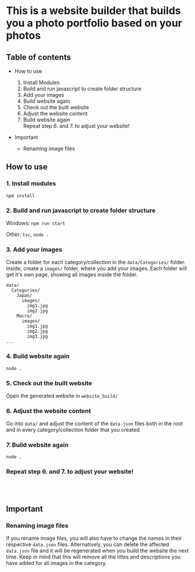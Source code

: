 # This is a website builder that builds you a photo portfolio based on your photos

## Table of contents

- How to use
   1. Install Modules
   2. Build and run javascript to create folder structure
   3. Add your images
   4. Build website again
   5. Check out the built website
   6. Adjust the website content
   7. Build website again
   <br>Repeat step 6. and 7. to adjust your website!

- Important
   - Renaming image files


## How to use

### 1. Install modules
   
   `npm install`

### 2. Build and run javascript to create folder structure

   Windows: `npm run start`

   Other: `tsc`, `node .`



### 3. Add your images 
Create a folder for each category/collection in the `data/Categories/` folder. Inside, create a `images/` folder, where you add your images. Each folder will get it's own page, showing all images inside the folder.
   ```
   data/
     Categories/
       Japan/
         images/
           img1.jpg
           img2.jpg
       Macro/
         images/
           img1.jpg
           img2.jpg
           img3.jpg
   ...
   ```
   

### 4. Build website again
   
   `node .`

### 5. Check out the built website

   Open the generated website in `website_build/`

### 6. Adjust the website content

   Go into `data/` and adjust the content of the `data.json` files both in the root and in every category/collection folder that you created.

### 7. Build website again

   `node .`

### Repeat step 6. and 7. to adjust your website!

<br></br>
## Important

### Renaming image files
If you rename image files, you will also have to change the names in their respective `data.json` files. Alternatively, you can delete the affected `data.json` file and it will be regenerated when you build the website the next time. Keep in mind that this will remove all the titles and descriptions you have added for all images in the category.
